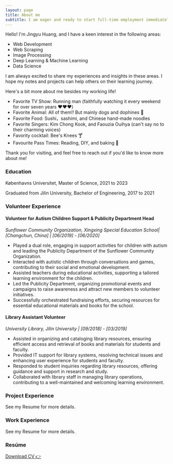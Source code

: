 ```yaml
---
layout: page
title: About me
subtitle: I am eager and ready to start full-time employment immediately.
---
```



Hello! I'm Jingyu Huang, and I have a keen interest in the following areas:

- Web Development
- Web Scraping
- Image Processing
- Deep Learning & Machine Learning
- Data Science

I am always excited to share my experiences and insights in these areas. I hope my notes and projects can help others on their learning journey. 

Here's a bit more about me besides my working life!
- Favorite TV Show: Running man (faithfully watching it every weekend for over seven years ❤️❤️❤️)
- Favorite Animal: All of them!! But mainly dogs and dophines 🐬
- Favorite Food: Sushi，sashimi, and Chinese hand-made noodles 
- Favorite Singers: Kim Chong Kook, and Faouzia Ouihya (can't say no to their charming voices)
- Favority cocktail: Bee's Knees 🍸
- Favourite Pass Times: Reading, DIY, and baking 🥐


Thank you for visiting, and feel free to reach out if you'd like to know more about me!

### Education

Københavns Universitet, Master of Science, 2021 to 2023

Graduated from Jilin University, Bachelor of Engineering, 2017 to 2021

### Volunteer Experience

#### Volunteer for Autism Children Support & Publicity Department Head
*Sunflower Community Organization, Xingxing Special Education School| [Changchun, China] | [06/2019] - [06/2020]*

- Played a dual role, engaging in support activities for children with autism and leading the Publicity Department of the Sunflower Community Organization.
- Interacted with autistic children through conversations and games, contributing to their social and emotional development.
- Assisted teachers during educational activities, supporting a tailored learning environment for the children.
- Led the Publicity Department, organizing promotional events and campaigns to raise awareness and attract new members to volunteer initiatives.
- Successfully orchestrated fundraising efforts, securing resources for essential educational materials and books for the school.

#### Library Assistant Volunteer
*University Library, Jilin University  | [09/2018] - [03/2019]*

- Assisted in organizing and cataloging library resources, ensuring efficient access and retrieval of books and materials for students and faculty.
- Provided IT support for library systems, resolving technical issues and enhancing user experience for students and faculty.
- Responded to student inquiries regarding library resources, offering guidance and support in research and study.
- Collaborated with library staff in managing library operations, contributing to a well-maintained and welcoming learning environment.


### Project Experience
See my Resume for more details.

### Work Experience
See my Resume for more details.

### Resúme

[Download CV 👉](https://yyberry.github.io/assets/files/CV.pdf)

<!-- <a href="https://yyberry.github.io/assets/files/CV.pdf" download> -->
<!-- <input type="button" style="padding: 5px; background-color: gray; color: white;"> -->
<!-- </a> -->